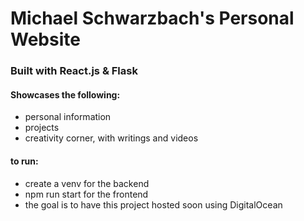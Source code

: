# Michael Schwarzbach's Personal Website
### Built with React.js & Flask

#### Showcases the following:
* personal information
* projects
* creativity corner, with writings and videos


#### to run:
* create a venv for the backend
* npm run start for the frontend 
* the goal is to have this project hosted soon using DigitalOcean
